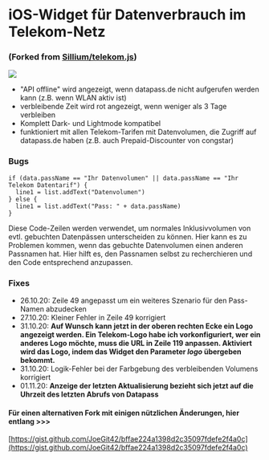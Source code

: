 # iOS-Widget für Datenverbrauch im Telekom-Netz
### (Forked from [Sillium/telekom.js](https://gist.github.com/Sillium/f904fb89444bc8dde12cfc07b8fa8728))

![](https://i.imgur.com/hgrwim3.png)

- "API offline" wird angezeigt, wenn datapass.de nicht aufgerufen werden kann (z.B. wenn WLAN aktiv ist)
- verbleibende Zeit wird rot angezeigt, wenn weniger als 3 Tage verbleiben
- Komplett Dark- und Lightmode kompatibel
- funktioniert mit allen Telekom-Tarifen mit Datenvolumen, die Zugriff auf datapass.de haben (z.B. auch Prepaid-Discounter von congstar)

### Bugs
```
if (data.passName == "Ihr Datenvolumen" || data.passName == "Ihr Telekom Datentarif") {
  line1 = list.addText("Datenvolumen")
} else {
  line1 = list.addText("Pass: " + data.passName)
}
```
Diese Code-Zeilen werden verwendet, um normales Inklusivvolumen von evtl. gebuchten Datenpässen unterscheiden zu können.
Hier kann es zu Problemen kommen, wenn das gebuchte Datenvolumen einen anderen Passnamen hat. Hier hilft es, den Passnamen selbst zu recherchieren und den Code entsprechend anzupassen.

### Fixes
- 26.10.20: Zeile 49 angepasst um ein weiteres Szenario für den Pass-Namen abzudecken
- 27.10.20: Kleiner Fehler in Zeile 49 korrigiert
- 31.10.20: 
**Auf Wunsch kann jetzt in der oberen rechten Ecke ein Logo angezeigt werden. Ein Telekom-Logo habe ich vorkonfiguriert, wer ein anderes Logo möchte, muss die URL in Zeile 119 anpassen. Aktiviert wird das Logo, indem das Widget den Parameter _logo_ übergeben bekommt.**
- 31.10.20: Logik-Fehler bei der Farbgebung des verbleibenden Volumens korrigiert
- 01.11.20: **Anzeige der letzten Aktualisierung bezieht sich jetzt auf die Uhrzeit des letzten Abrufs von Datapass**


#### **Für einen alternativen Fork mit einigen nützlichen Änderungen, hier entlang >>>**
[https://gist.github.com/JoeGit42/bffae224a1398d2c35097fdefe2f4a0c](https://gist.github.com/JoeGit42/bffae224a1398d2c35097fdefe2f4a0c)
